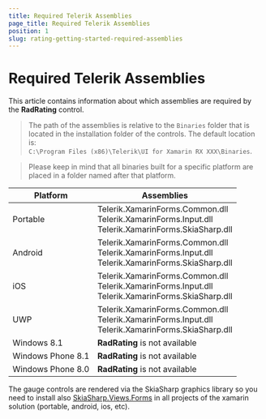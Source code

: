 ```yaml
---
title: Required Telerik Assemblies
page_title: Required Telerik Assemblies
position: 1
slug: rating-getting-started-required-assemblies
---
```


# Required Telerik Assemblies

This article contains information about which assemblies are required by the **RadRating** control.

> The path of the assemblies is relative to the `Binaries` folder that is located in the installation folder of the controls. The default location is:  
> `C:\Program Files (x86)\Telerik\UI for Xamarin RX XXX\Binaries`.

> Please keep in mind that all binaries built for a specific platform are placed in a folder named after that platform.

| Platform | Assemblies |
| -------- | ---------- |
| Portable | Telerik.XamarinForms.Common.dll <br/> Telerik.XamarinForms.Input.dll <br/> Telerik.XamarinForms.SkiaSharp.dll |
| Android  | Telerik.XamarinForms.Common.dll <br/> Telerik.XamarinForms.Input.dll <br/> Telerik.XamarinForms.SkiaSharp.dll |
| iOS      | Telerik.XamarinForms.Common.dll <br/> Telerik.XamarinForms.Input.dll <br/> Telerik.XamarinForms.SkiaSharp.dll |
| UWP      | Telerik.XamarinForms.Common.dll <br/> Telerik.XamarinForms.Input.dll <br/> Telerik.XamarinForms.SkiaSharp.dll |
| Windows 8.1 | **RadRating** is not available |
| Windows Phone 8.1 | **RadRating** is not available |
| Windows Phone 8.0 | **RadRating** is not available |

The gauge controls are rendered via the SkiaSharp graphics library so you need to install also [SkiaSharp.Views.Forms](https://www.nuget.org/packages/SkiaSharp.Views.Forms/1.55.0) in all projects of the xamarin solution (portable, android, ios, etc). 